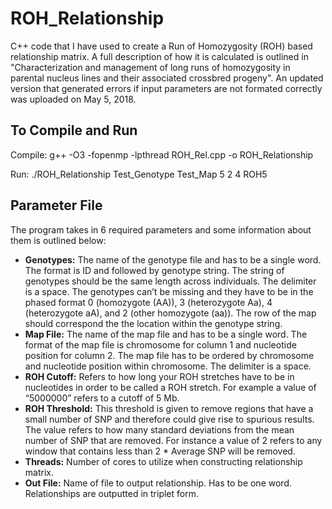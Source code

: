 # ROH_Relationship

C++ code that I have used to create a Run of Homozygosity (ROH) based relationship matrix. A full description of how it is calculated is outlined in "Characterization and management of long runs of homozygosity in parental nucleus lines and their associated crossbred progeny". An updated version that generated errors if input parameters are not formated correctly was uploaded on May 5, 2018.

## To Compile and Run
Compile: g++ -O3 -fopenmp -lpthread ROH_Rel.cpp -o ROH_Relationship

Run: ./ROH_Relationship Test_Genotype Test_Map 5 2 4 ROH5

## Parameter File
The program takes in 6 required parameters and some information about them is outlined below:

- **Genotypes:** The name of the genotype file and has to be a single word. The format is ID and followed by genotype string. The string of genotypes should be the same length across individuals. The delimiter is a space. The genotypes can’t be missing and they have to be in the phased format 0 (homozygote (AA)), 3 (heterozygote Aa), 4 (heterozygote aA), and 2 (other homozygote (aa)). The row of the map should correspond the the location within the genotype string.
- **Map File:** The name of the map file and has to be a single word. The format of the map file is chromosome for column 1 and nucleotide position for column 2. The map file has to be ordered by chromosome and nucleotide position within chromosome. The delimiter is a space.
- **ROH Cutoff:** Refers to how long your ROH stretches have to be in nucleotides in order to be called a ROH stretch. For example a value of “5000000” refers to a cutoff of 5 Mb.
- **ROH Threshold:** This threshold is given to remove regions that have a small number of SNP and therefore could give rise to spurious results. The value refers to how many standard deviations from the mean number of SNP that are removed. For instance a value of 2 refers to any window that contains less than 2 * Average SNP will be removed.
- **Threads:** Number of cores to utilize when constructing relationship matrix.
- **Out File:** Name of file to output relationship. Has to be one word. Relationships are outputted in triplet form. 
